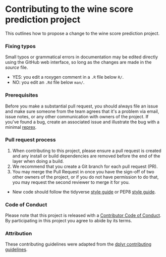 # Contributing to the wine score prediction project

This outlines how to propose a change to the wine score prediction project.

### Fixing typos

Small typos or grammatical errors in documentation may be edited directly using the GitHub web interface, so long as the changes are made in the _source_ file.

*  YES: you edit a roxygen comment in a `.R` file below `R/`.
*  NO: you edit an `.Rd` file below `man/`.

### Prerequisites

Before you make a substantial pull request, you should always file an issue and make sure someone from the team agrees that it's a problem via email, issue notes, or any other communication with owners of the project. If you've found a bug, create an associated issue and illustrate the bug with a minimal [reprex](https://www.tidyverse.org/help/#reprex).

### Pull request process

1. When contributing to this project, please ensure a pull request is created and any install or build dependencies are removed before the end of the layer when doing a build.
2. We recommend that you create a Git branch for each pull request (PR).
3. You may merge the Pull Request in once you have the sign-off of two other owners of the project, or if you do not have permission to do that, you may request the second reviewer to merge it for you.
*  New code should follow the tidyverse [style guide](http://style.tidyverse.org) or PEP8 [style guide](https://www.python.org/dev/peps/pep-0008/).

### Code of Conduct

Please note that this project is released with a [Contributor Code of
Conduct](CODE_OF_CONDUCT.md). By participating in this project you agree to
abide by its terms.

### Attribution
These contributing guidelines were adapted from the [dplyr contributing guidelines](https://github.com/tidyverse/dplyr/blob/master/.github/CONTRIBUTING.md).